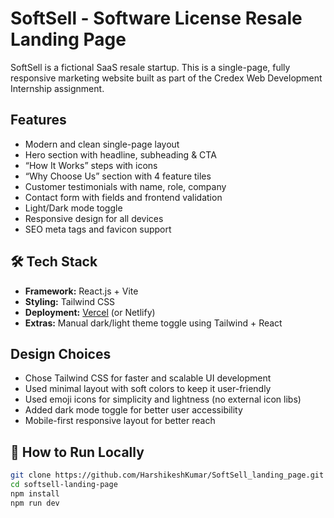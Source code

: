 # SoftSell - Software License Resale Landing Page

SoftSell is a fictional SaaS resale startup. This is a single-page, fully responsive marketing website built as part of the Credex Web Development Internship assignment.

## Features

- Modern and clean single-page layout
- Hero section with headline, subheading & CTA
- “How It Works” steps with icons
- “Why Choose Us” section with 4 feature tiles
- Customer testimonials with name, role, company
- Contact form with fields and frontend validation
- Light/Dark mode toggle
- Responsive design for all devices
- SEO meta tags and favicon support

## 🛠️ Tech Stack

- **Framework:** React.js + Vite
- **Styling:** Tailwind CSS
- **Deployment:** [Vercel](https://vercel.com/) (or Netlify)
- **Extras:** Manual dark/light theme toggle using Tailwind + React

## Design Choices

- Chose Tailwind CSS for faster and scalable UI development
- Used minimal layout with soft colors to keep it user-friendly
- Used emoji icons for simplicity and lightness (no external icon libs)
- Added dark mode toggle for better user accessibility
- Mobile-first responsive layout for better reach

## 🧪 How to Run Locally

```bash
git clone https://github.com/HarshikeshKumar/SoftSell_landing_page.git
cd softsell-landing-page
npm install
npm run dev
```
